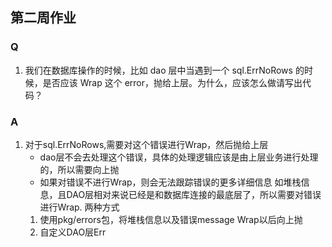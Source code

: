 ## 第二周作业

### Q
1. 我们在数据库操作的时候，比如 dao 层中当遇到一个 sql.ErrNoRows 的时候，是否应该 Wrap 这个 error，抛给上层。为什么，应该怎么做请写出代码？

### A
1.  对于sql.ErrNoRows,需要对这个错误进行Wrap，然后抛给上层
    * dao层不会去处理这个错误，具体的处理逻辑应该是由上层业务进行处理的，所以需要向上抛
    * 如果对错误不进行Wrap，则会无法跟踪错误的更多详细信息 如堆栈信息，且DAO层相对来说已经是和数据库连接的最底层了，所以需要对错误进行Wrap.
    两种方式
    1. 使用pkg/errors包，将堆栈信息以及错误message Wrap以后向上抛
    2. 自定义DAO层Err
